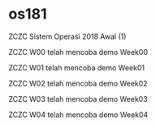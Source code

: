 # os181
ZCZC Sistem Operasi 2018 Awal (1)

ZCZC W00 telah mencoba demo Week00

ZCZC W01 telah mencoba demo Week01

ZCZC W02 telah mencoba demo Week02

ZCZC W03 telah mencoba demo Week03


ZCZC W04 telah mencoba demo Week04
